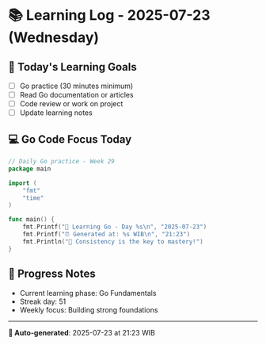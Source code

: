 # 📚 Learning Log - 2025-07-23 (Wednesday)

## 🎯 Today's Learning Goals
- [ ] Go practice (30 minutes minimum)
- [ ] Read Go documentation or articles
- [ ] Code review or work on project
- [ ] Update learning notes

## 💻 Go Code Focus Today
```go
// Daily Go practice - Week 29
package main

import (
    "fmt"
    "time"
)

func main() {
    fmt.Printf("🚀 Learning Go - Day %s\n", "2025-07-23")
    fmt.Printf("⏰ Generated at: %s WIB\n", "21:23")
    fmt.Println("💪 Consistency is the key to mastery!")
}
```

## 🌟 Progress Notes
- Current learning phase: Go Fundamentals
- Streak day: 51
- Weekly focus: Building strong foundations

---
**🤖 Auto-generated**: 2025-07-23 at 21:23 WIB
